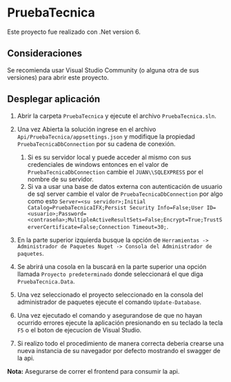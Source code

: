 # PruebaTecnica

Este proyecto fue realizado con .Net version 6.

## Consideraciones

Se recomienda usar Visual Studio Community (o alguna otra de sus versiones) para abrir este proyecto.

## Desplegar aplicación

1. Abrir la carpeta `PruebaTecnica` y ejecute el archivo `PruebaTecnica.sln`.

2. Una vez Abierta la solución ingrese en el archivo `Api/PruebaTecnica/appsettings.json` y modifique la propiedad `PruebaTecnicaDbConnection` por su cadena de conexión.

    1. Si es su servidor local y puede acceder al mismo con sus credenciales de windows entonces en el valor de `PruebaTecnicaDbConnection` cambie el `JUAN\\SQLEXPRESS` por el nombre de su servidor.
    2. Si va a usar una base de datos externa con autenticación de usuario de sql server cambie el valor de `PruebaTecnicaDbConnection` por algo como esto `Server=<su servidor>;Initial Catalog=PruebaTecnicaIFX;Persist Security Info=False;User ID=<usuario>;Password=<contraseña>;MultipleActiveResultSets=False;Encrypt=True;TrustServerCertificate=False;Connection Timeout=30;`.

3. En la parte superior izquierda busque la opción de `Herramientas -> Administrador de Paquetes Nuget -> Consola del Administrador de paquetes`.
4. Se abrirá una cosola en la buscará en la parte superior una opción llamada `Proyecto predeterminado` donde seleccionará el que diga `PruebaTecnica.Data`.
5. Una vez seleccionado el proyecto seleccionado en la consola del administrador de paquetes ejecute el comando `Update-Database`.
6. Una vez ejecutado el comando y asegurandose de que no hayan ocurrido errores ejecute la aplicación presionando en su teclado la tecla `F5` o el boton de ejecucíon de Visual Studio.
7. Si realizo todo el procedimiento de manera correcta deberia crearse una nueva instancia de su navegador por defecto mostrando el swagger de la api.

**Nota:** Asegurarse de correr el frontend para consumir la api.